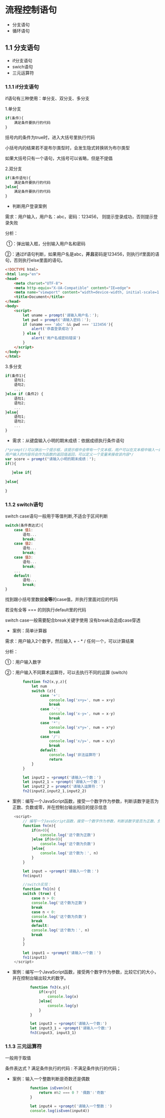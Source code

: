 # 流程控制语句

- 分支语句
- 循环语句

## 1.1 分支语句

- if分支语句
- swich语句
- 三元运算符



### 1.1.1 if分支语句

if语句有三种使用：单分支、双分支、多分支

1.单分支

```javascript
if(条件){
    满足条件要执行的代码
}
```

括号内的条件为true时，进入大括号里执行代码

小括号内的结果若不是布尔类型时，会发生隐式转换转为布尔类型

如果大括号只有一个语句，大括号可以省略，但是不提倡



2.双分支

```javascript
if(条件语句){
    满足条件要执行的代码
}else{
    满足条件要执行的代码
}
```

- 判断用户登录案例

需求：用户输入，用户名：abc，密码：123456， 则提示登录成功，否则提示登录失败

分析：

​	①：弹出输入框，分别输入用户名和密码

​	②：通过if语句判断，如果用户名是abc，**并且**密码是123456，则执行if里面的语句，否则执行else里面的语句。

```html
<!DOCTYPE html>
<html lang="en">
<head>
    <meta charset="UTF-8">
    <meta http-equiv="X-UA-Compatible" content="IE=edge">
    <meta name="viewport" content="width=device-width, initial-scale=1.0">
    <title>Document</title>
</head>
<body>
    <script>
        let uname = prompt('请输入用户名：');
        let pwd = prompt('请输入密码：');
        if (uname === 'abc' && pwd === '123456'){
            alert('恭喜登录成功')
        } else {
            alert('用户名或密码错误')
        }
    </script>
</body>
</html>
```



3.多分支

```javascript
if(条件1){
    语句1;
    语句2;
    ...
}else if (条件2) {
    语句1;
    语句2;
    ...
}else{
    语句1;
    语句2;
    ...
}
```

- 需求：从键盘输入小明的期末成绩：依据成绩执行条件语句

```javascript
/*prompt()可以弹出一个提示框，该提示框中会带有一个文本框，用户可以在文本框中输入一段内容，该函数需要一个字符串作为参数，该字符串将会作为提示框的提示文字
用户输入的内容将会作为函数的返回值返回，可以定义一个变量来接收该内容*/
var score = prompt("请输入小明的期末成绩：");
if(){
   
   }else if{
    
}else{
    
}
```



### 1.1.2 switch语句

switch case语句一般用于等值判断,不适合于区间判断

```javascript
switch(条件表达式){
    case 值1:
        语句...
        break;
    case 值2:
        语句...
        break;
    case 值3:
        语句...
        break;
    ...
    default:
        语句...
        break;
}
```

找到跟小括号里数据**全等**的case值，并执行里面对应的代码

若没有全等 === 的则执行default里的代码

switch case一般需要配合break关键字使用 没有break会造成case穿透



- 案例：简单计算器

需求：用户输入2个数字，然后输入 + - * / 任何一个，可以计算结果

分析：

①：用户输入数字

②：用户输入不同算术运算符，可以去执行不同的运算 (switch)

```javascript
        function fn2(x,y,z){
            let num
            switch (z){
                case '+':
                    console.log('x+y=', num = x+y)
                    break
                case '-':
                    console.log('x-y=', num = x-y)
                    break
                case '*':
                    console.log('x*y=', num = x*y)
                    break
                case '/':
                    console.log('x/y=', num = x/y)
                    break
                default:
                    console.log('非法运算符')
                    return
            }
        }

        let input2 = +prompt('请输入一个数：')
        let input2_1 = +prompt('请输入一个数：')
        let input2_2 = prompt('请输入运算符：')
        fn2(input2,input2_1,input2_2)
```



- 案例：编写一个JavaScript函数，接受一个数字作为参数，判断该数字是否为正数、负数或零，并在控制台输出相应的提示信息

```javascript
    <script>
        // 编写一个JavaScript函数，接受一个数字作为参数，判断该数字是否为正数、负数或零，并在控制台输出相应的提示信息。
        function fn(n){
            if(n>0){
                console.log('这个数为正数')
            }else if(n<0){
                console.log('这个数为负数')
            }else{
                console.log('这个数为：', n)
            }
        }

        let input = +prompt('请输入一个数：')
        fn(input)

        //switch实现：
        function fn1(n) {
        switch (true) {
            case n > 0:
            console.log('这个数为正数')
            break
            case n < 0:
            console.log('这个数为负数')
            break
            default:
            console.log('这个数为：', n)
            break
        }
        }

        let input1 = +prompt('请输入一个数：')
        fn1(input1)
    </script>
```

- 案例：编写一个JavaScript函数，接受两个数字作为参数，比较它们的大小，并在控制台输出较大的数字。

  ```javascript
          function fn3(x,y){
              if(x>y){
                  console.log(x)
              }else{
                  console.log(y)
              }
          }
  
          let input3 = +prompt('请输入一个数:')
          let input3_1 = +prompt('请输入一个数:')
          fn3(input3, input3_1)
  ```

  

### 1.1.3 三元运算符

一般用于取值

条件表达式 ? 满足条件执行的代码 : 不满足条件执行的代码；

- 案例：输入一个整数判断是奇数还是偶数

  ```javascript
          function isEven(n){
              return n%2 === 0 ? '偶数':'奇数'
          }
  
          let input4 = +prompt('请输入一个整数：')
          console.log(isEven(input4))
  ```

  